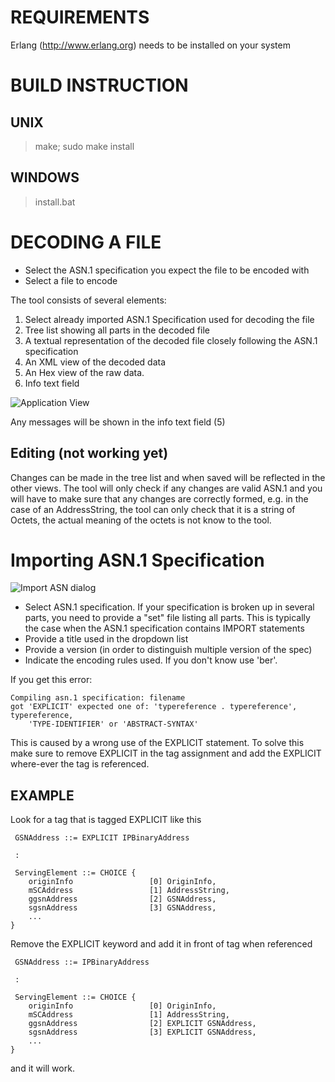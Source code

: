 # REQUIREMENTS
 Erlang (http://www.erlang.org) needs to be installed on your system

# BUILD INSTRUCTION

## UNIX
> make;
> sudo make install 

## WINDOWS
> install.bat

# DECODING A FILE

 * Select the ASN.1 specification you expect the file to be encoded with
 * Select a file to encode
 
The tool consists of several elements:
 1. Select already imported ASN.1 Specification used for decoding the file
 2. Tree list showing all parts in the decoded file
 3. A textual representation of the decoded file closely following the ASN.1
    specification
 4. An XML view of the decoded data
 5. An Hex view of the raw data.
 6. Info text field

![Application View](easn/doc/images/app.png)

Any messages will be shown in the info text field (5)

## Editing (not working yet)
Changes can be made in the tree list and when saved will be reflected in the 
other views. The tool will only check if any changes are valid ASN.1 and you 
will have to make sure that any changes are correctly formed, e.g. in the case
of an AddressString, the tool can only check that it is a string of Octets,
the actual meaning of the octets is not know to the tool. 
 
# Importing ASN.1 Specification

![Import ASN dialog](easn/doc/images/import_asn.png)

 * Select ASN.1 specification. If your specification is broken up in several 
   parts, you need to provide a "set" file listing all parts. This is typically 
   the case when the ASN.1 specification contains IMPORT statements
 * Provide a title used in the dropdown list
 * Provide a version (in order to distinguish multiple version of the spec)
 * Indicate the encoding rules used. If you don't know use 'ber'.

If you get this error:
```
Compiling asn.1 specification: filename
got 'EXPLICIT' expected one of: 'typereference . typereference', typereference, 
    'TYPE-IDENTIFIER' or 'ABSTRACT-SYNTAX'
```

This is caused by a wrong use of the EXPLICIT statement. To solve this make 
sure to remove EXPLICIT in the tag assignment and add the EXPLICIT where-ever 
the tag is referenced.

## EXAMPLE
 
Look for a tag that is tagged EXPLICIT like this

``` 
 GSNAddress ::= EXPLICIT IPBinaryAddress

 :
 
 ServingElement ::= CHOICE {
	originInfo                 [0] OriginInfo,
	mSCAddress                 [1] AddressString,
	ggsnAddress                [2] GSNAddress,
	sgsnAddress                [3] GSNAddress,
	...
}
```

Remove the EXPLICIT keyword  and add it in front of tag  when referenced

```
 GSNAddress ::= IPBinaryAddress

 :
 
 ServingElement ::= CHOICE {
	originInfo                 [0] OriginInfo,
	mSCAddress                 [1] AddressString,
	ggsnAddress                [2] EXPLICIT GSNAddress,
	sgsnAddress                [3] EXPLICIT GSNAddress,
	...
}
```

and it will work.